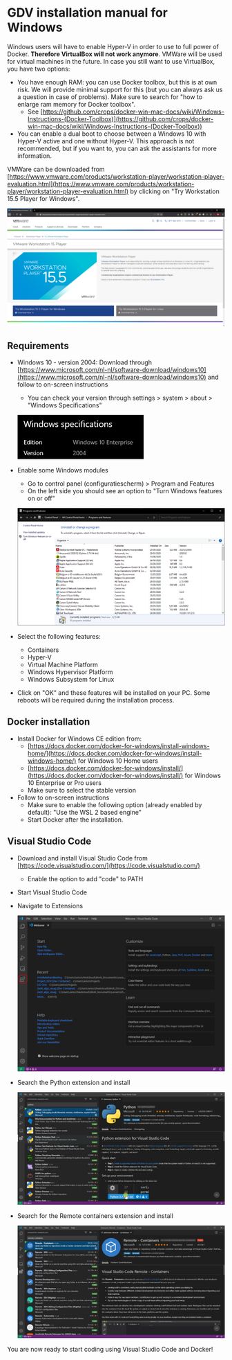 # GDV installation manual for Windows

Windows users will have to enable Hyper-V in order to use to full power of Docker. **Therefore VirtualBox will not work anymore**. VMWare will be used for virtual machines in the future. In case you still want to use VirtualBox, you have two options:

* You have enough RAM: you can use Docker toolbox, but this is at own risk. We will provide minimal support for this (but you can always ask us a question in case of problems). Make sure to search for "how to enlarge ram memory for Docker toolbox".
  * See [https://github.com/crops/docker-win-mac-docs/wiki/Windows-Instructions-(Docker-Toolbox)](https://github.com/crops/docker-win-mac-docs/wiki/Windows-Instructions-(Docker-Toolbox))
* You can enable a dual boot to choose between a Windows 10 with Hyper-V active and one without Hyper-V. This approach is not recommended, but if you want to, you can ask the assistants for more information.

VMWare can be downloaded from [https://www.vmware.com/products/workstation-player/workstation-player-evaluation.html](https://www.vmware.com/products/workstation-player/workstation-player-evaluation.html) by clicking on "Try Workstation 15.5 Player for Windows".

![VMWare](img/vmware.png)

## Requirements

* Windows 10 - version 2004: Download through [https://www.microsoft.com/nl-nl/software-download/windows10](https://www.microsoft.com/nl-nl/software-download/windows10) and follow to on-screen instructions
  * You can check your version through settings > system > about > "Windows Specifications"

  ![foto](img/about.png)

* Enable some Windows modules
  * Go to control panel (configuratiescherm) > Program and Features
  * On the left side you should see an option to "Turn Windows features on or off"
  
  ![control panel](img/controlpanel.png)

* Select the following features:
  * Containers
  * Hyper-V
  * Virtual Machine Platform
  * Windows Hypervisor Platform
  * Windows Subsystem for Linux
* Click on "OK" and these features will be installed on your PC. Some reboots will be required during the installation process.

## Docker installation

* Install Docker for Windows CE edition from:
  * [https://docs.docker.com/docker-for-windows/install-windows-home/](https://docs.docker.com/docker-for-windows/install-windows-home/) for Windows 10 Home users
  * [https://docs.docker.com/docker-for-windows/install/](https://docs.docker.com/docker-for-windows/install/) for Windows 10 Enterprise or Pro users
  * Make sure to select the stable version
* Follow to on-screen instructions
  * Make sure to enable the following option (already enabled by default): "Use the WSL 2 based engine"
  * Start Docker after the installation.

## Visual Studio Code

* Download and install Visual Studio Code from [https://code.visualstudio.com/](https://code.visualstudio.com/)
  * Enable the option to add "code" to PATH
* Start Visual Studio Code
* Navigate to Extensions

  ![extensions](img/extensions.png)

* Search the Python extension and install

  ![python](img/python_extension.png)

* Search for the Remote containers extension and install
  
  ![remote_containers](img/remote_containers.png)

You are now ready to start coding using Visual Studio Code and Docker!
